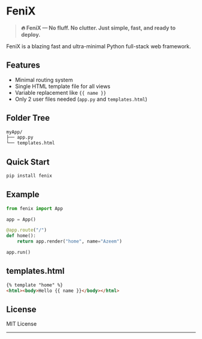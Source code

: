 # FeniX

> **🔥 FeniX — No fluff. No clutter. Just simple, fast, and ready to deploy.**


FeniX is a blazing fast and ultra-minimal Python full-stack web framework.

## Features
- Minimal routing system
- Single HTML template file for all views
- Variable replacement like `{{ name }}`
- Only 2 user files needed (`app.py` and `templates.html`)

## Folder Tree
```bash
myApp/
├── app.py
└── templates.html
````
## Quick Start

```bash
pip install fenix
```
## Example
```python
from fenix import App

app = App()

@app.route("/")
def home():
    return app.render("home", name="Azeem")

app.run()
```
## templates.html
```html
{% template "home" %}
<html><body>Hello {{ name }}</body></html>
```
## License
MIT License


---
